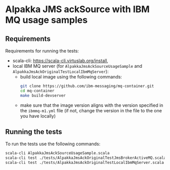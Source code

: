 # Alpakka JMS ackSource with IBM MQ usage samples 

## Requirements

Requirements for running the tests:
- scala-cli: https://scala-cli.virtuslab.org/install,
- local IBM MQ server (for `AlpakkaJmsAckSourceUsageSample` and `AlpakkaJmsAckOriginalTestLocalIbmMqServer`):
  - build local image using the following commands:
    ```bash
    git clone https://github.com/ibm-messaging/mq-container.git
    cd mq-container
    make build-devserver
    ```
  - make sure that the image version aligns with the version specified in the `ibmmq-m1.yml` file (if not, change the version in the file to the one you have locally)

## Running the tests

To run the tests use the following commands:
```bash
scala-cli AlpakkaJmsAckSourceUsageSample.scala
scala-cli test ./tests/AlpakkaJmsAckOriginalTestJmsBrokerActiveMQ.scala
scala-cli test ./tests/AlpakkaJmsAckOriginalTestLocalIbmMqServer.scala
```